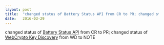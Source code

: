 ```yaml
---
layout: post
title:  "changed status of Battery Status API from CR to PR; changed status of WebCrypto Key Discovery from WD to NOTE"
date:   2016-03-29
---
```


changed status of <a href="http://www.w3.org/TR/battery-status/">Battery Status API</a> from CR to PR; changed status of <a href="http://www.w3.org/TR/webcrypto-key-discovery/">WebCrypto Key Discovery</a> from WD to NOTE
